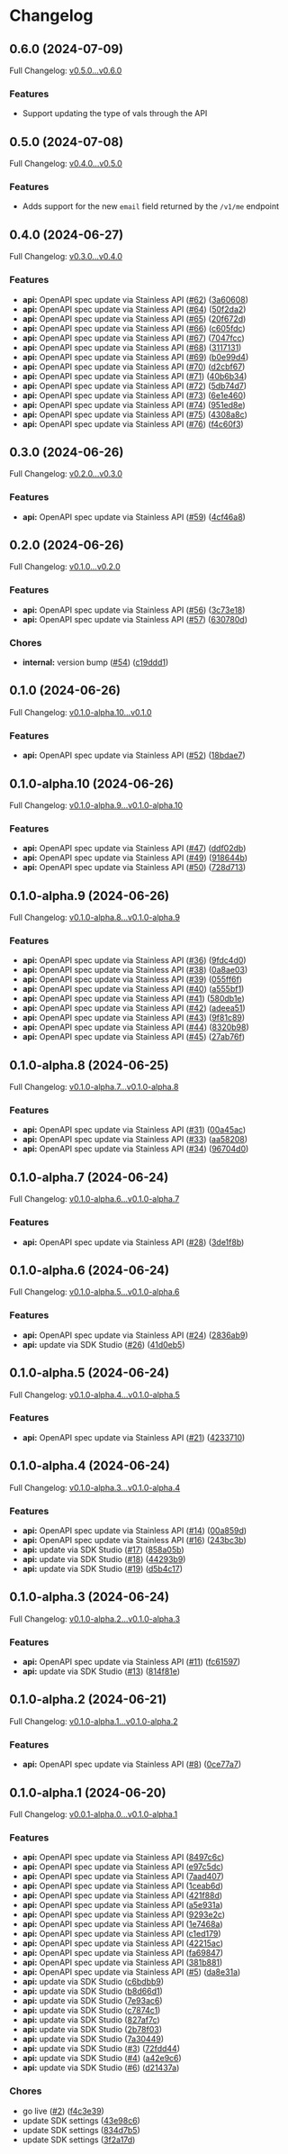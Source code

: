 # Changelog

## 0.6.0 (2024-07-09)

Full Changelog: [v0.5.0...v0.6.0](https://github.com/val-town/sdk/compare/v0.5.0...v0.6.0)

### Features

* Support updating the type of vals through the API

## 0.5.0 (2024-07-08)

Full Changelog: [v0.4.0...v0.5.0](https://github.com/val-town/sdk/compare/v0.4.0...v0.5.0)

### Features

* Adds support for the new `email` field returned by the `/v1/me` endpoint

## 0.4.0 (2024-06-27)

Full Changelog: [v0.3.0...v0.4.0](https://github.com/val-town/sdk/compare/v0.3.0...v0.4.0)

### Features

* **api:** OpenAPI spec update via Stainless API ([#62](https://github.com/val-town/sdk/issues/62)) ([3a60608](https://github.com/val-town/sdk/commit/3a6060820b9e3aab3e4f266392f23b43d81b53f0))
* **api:** OpenAPI spec update via Stainless API ([#64](https://github.com/val-town/sdk/issues/64)) ([50f2da2](https://github.com/val-town/sdk/commit/50f2da237a33de074114f980802172a8044309dd))
* **api:** OpenAPI spec update via Stainless API ([#65](https://github.com/val-town/sdk/issues/65)) ([20f672d](https://github.com/val-town/sdk/commit/20f672d68ed5388d59518b11ea48451e84ec7da6))
* **api:** OpenAPI spec update via Stainless API ([#66](https://github.com/val-town/sdk/issues/66)) ([c605fdc](https://github.com/val-town/sdk/commit/c605fdc1e693c13bcb86432129d314a24f81e226))
* **api:** OpenAPI spec update via Stainless API ([#67](https://github.com/val-town/sdk/issues/67)) ([7047fcc](https://github.com/val-town/sdk/commit/7047fcc14e1a522cc65acb17afdcddb3fc5d1630))
* **api:** OpenAPI spec update via Stainless API ([#68](https://github.com/val-town/sdk/issues/68)) ([3117131](https://github.com/val-town/sdk/commit/3117131357386f1432063695ca5264cd631fade4))
* **api:** OpenAPI spec update via Stainless API ([#69](https://github.com/val-town/sdk/issues/69)) ([b0e99d4](https://github.com/val-town/sdk/commit/b0e99d48036f4e2f0a793069caf9cd7b6eb61106))
* **api:** OpenAPI spec update via Stainless API ([#70](https://github.com/val-town/sdk/issues/70)) ([d2cbf67](https://github.com/val-town/sdk/commit/d2cbf6772ba4f5e4106e2fc377d555a2d206f01c))
* **api:** OpenAPI spec update via Stainless API ([#71](https://github.com/val-town/sdk/issues/71)) ([40b6b34](https://github.com/val-town/sdk/commit/40b6b34cc3d890297c06d3ca8b392454ca9e383e))
* **api:** OpenAPI spec update via Stainless API ([#72](https://github.com/val-town/sdk/issues/72)) ([5db74d7](https://github.com/val-town/sdk/commit/5db74d7726a088886c36217843273226f94b337d))
* **api:** OpenAPI spec update via Stainless API ([#73](https://github.com/val-town/sdk/issues/73)) ([6e1e460](https://github.com/val-town/sdk/commit/6e1e4602b4c990c363ea0d20e8ea4dbdafbb9398))
* **api:** OpenAPI spec update via Stainless API ([#74](https://github.com/val-town/sdk/issues/74)) ([951ed8e](https://github.com/val-town/sdk/commit/951ed8ec164201d83ee29892787be1d517ed444d))
* **api:** OpenAPI spec update via Stainless API ([#75](https://github.com/val-town/sdk/issues/75)) ([4308a8c](https://github.com/val-town/sdk/commit/4308a8ca58d3fd0c52bcdef3ce39cee86669337c))
* **api:** OpenAPI spec update via Stainless API ([#76](https://github.com/val-town/sdk/issues/76)) ([f4c60f3](https://github.com/val-town/sdk/commit/f4c60f365f74a95713bcb611c6d412af3944e590))

## 0.3.0 (2024-06-26)

Full Changelog: [v0.2.0...v0.3.0](https://github.com/val-town/sdk/compare/v0.2.0...v0.3.0)

### Features

* **api:** OpenAPI spec update via Stainless API ([#59](https://github.com/val-town/sdk/issues/59)) ([4cf46a8](https://github.com/val-town/sdk/commit/4cf46a81601229765f50253a0a11a70dcc9b04c3))

## 0.2.0 (2024-06-26)

Full Changelog: [v0.1.0...v0.2.0](https://github.com/val-town/sdk/compare/v0.1.0...v0.2.0)

### Features

* **api:** OpenAPI spec update via Stainless API ([#56](https://github.com/val-town/sdk/issues/56)) ([3c73e18](https://github.com/val-town/sdk/commit/3c73e18d4926a1fdd08d8e6c5f0a6b2385436e70))
* **api:** OpenAPI spec update via Stainless API ([#57](https://github.com/val-town/sdk/issues/57)) ([630780d](https://github.com/val-town/sdk/commit/630780d2e12f8311e2ecf0362268d5f4054f87c2))


### Chores

* **internal:** version bump ([#54](https://github.com/val-town/sdk/issues/54)) ([c19ddd1](https://github.com/val-town/sdk/commit/c19ddd1592aebcd887bf322aa5e8261bbae3c75e))

## 0.1.0 (2024-06-26)

Full Changelog: [v0.1.0-alpha.10...v0.1.0](https://github.com/val-town/sdk/compare/v0.1.0-alpha.10...v0.1.0)

### Features

* **api:** OpenAPI spec update via Stainless API ([#52](https://github.com/val-town/sdk/issues/52)) ([18bdae7](https://github.com/val-town/sdk/commit/18bdae7fdb1e4f11369c46d98d766a9c5f892a65))

## 0.1.0-alpha.10 (2024-06-26)

Full Changelog: [v0.1.0-alpha.9...v0.1.0-alpha.10](https://github.com/val-town/sdk/compare/v0.1.0-alpha.9...v0.1.0-alpha.10)

### Features

* **api:** OpenAPI spec update via Stainless API ([#47](https://github.com/val-town/sdk/issues/47)) ([ddf02db](https://github.com/val-town/sdk/commit/ddf02dbbfa2e964c3beff91a5487e48236b5f81c))
* **api:** OpenAPI spec update via Stainless API ([#49](https://github.com/val-town/sdk/issues/49)) ([918644b](https://github.com/val-town/sdk/commit/918644bad436797f8f7c0090a46b723661b37597))
* **api:** OpenAPI spec update via Stainless API ([#50](https://github.com/val-town/sdk/issues/50)) ([728d713](https://github.com/val-town/sdk/commit/728d713e60efc04d9f5bc3a56ab8d8af89e4e60c))

## 0.1.0-alpha.9 (2024-06-26)

Full Changelog: [v0.1.0-alpha.8...v0.1.0-alpha.9](https://github.com/val-town/sdk/compare/v0.1.0-alpha.8...v0.1.0-alpha.9)

### Features

* **api:** OpenAPI spec update via Stainless API ([#36](https://github.com/val-town/sdk/issues/36)) ([9fdc4d0](https://github.com/val-town/sdk/commit/9fdc4d0eb14a1d987078fd2e17261c159427ee5e))
* **api:** OpenAPI spec update via Stainless API ([#38](https://github.com/val-town/sdk/issues/38)) ([0a8ae03](https://github.com/val-town/sdk/commit/0a8ae032e66ab8c2b20123f0249d5e58deb7da96))
* **api:** OpenAPI spec update via Stainless API ([#39](https://github.com/val-town/sdk/issues/39)) ([055ff6f](https://github.com/val-town/sdk/commit/055ff6f8340b5eeba5c761885c04d8bcf7b58640))
* **api:** OpenAPI spec update via Stainless API ([#40](https://github.com/val-town/sdk/issues/40)) ([a555bf1](https://github.com/val-town/sdk/commit/a555bf18ba4536257c3dfe87e599b0d73c596339))
* **api:** OpenAPI spec update via Stainless API ([#41](https://github.com/val-town/sdk/issues/41)) ([580db1e](https://github.com/val-town/sdk/commit/580db1eedbb36c5140e13f1e5d8838ed6eb861a9))
* **api:** OpenAPI spec update via Stainless API ([#42](https://github.com/val-town/sdk/issues/42)) ([adeea51](https://github.com/val-town/sdk/commit/adeea51cf2417416086fca33c7ab056973460627))
* **api:** OpenAPI spec update via Stainless API ([#43](https://github.com/val-town/sdk/issues/43)) ([9f81c89](https://github.com/val-town/sdk/commit/9f81c8937940a35b2602075d13c93e262e3d7d7d))
* **api:** OpenAPI spec update via Stainless API ([#44](https://github.com/val-town/sdk/issues/44)) ([8320b98](https://github.com/val-town/sdk/commit/8320b9883a03ceadb8173ecdb0640fc12522cc16))
* **api:** OpenAPI spec update via Stainless API ([#45](https://github.com/val-town/sdk/issues/45)) ([27ab76f](https://github.com/val-town/sdk/commit/27ab76f5f84a58751a7a5bc71d44158d2b74dabc))

## 0.1.0-alpha.8 (2024-06-25)

Full Changelog: [v0.1.0-alpha.7...v0.1.0-alpha.8](https://github.com/val-town/sdk/compare/v0.1.0-alpha.7...v0.1.0-alpha.8)

### Features

* **api:** OpenAPI spec update via Stainless API ([#31](https://github.com/val-town/sdk/issues/31)) ([00a45ac](https://github.com/val-town/sdk/commit/00a45ac04dae0fc749039e11ceae1291ade1781a))
* **api:** OpenAPI spec update via Stainless API ([#33](https://github.com/val-town/sdk/issues/33)) ([aa58208](https://github.com/val-town/sdk/commit/aa5820896aa984bca8c2bc315497c53f99050c20))
* **api:** OpenAPI spec update via Stainless API ([#34](https://github.com/val-town/sdk/issues/34)) ([96704d0](https://github.com/val-town/sdk/commit/96704d004267713958831164d6692489fef57d75))

## 0.1.0-alpha.7 (2024-06-24)

Full Changelog: [v0.1.0-alpha.6...v0.1.0-alpha.7](https://github.com/val-town/sdk/compare/v0.1.0-alpha.6...v0.1.0-alpha.7)

### Features

* **api:** OpenAPI spec update via Stainless API ([#28](https://github.com/val-town/sdk/issues/28)) ([3de1f8b](https://github.com/val-town/sdk/commit/3de1f8bdb519ec76dfc770a25376476456270403))

## 0.1.0-alpha.6 (2024-06-24)

Full Changelog: [v0.1.0-alpha.5...v0.1.0-alpha.6](https://github.com/val-town/sdk/compare/v0.1.0-alpha.5...v0.1.0-alpha.6)

### Features

* **api:** OpenAPI spec update via Stainless API ([#24](https://github.com/val-town/sdk/issues/24)) ([2836ab9](https://github.com/val-town/sdk/commit/2836ab9a7be8949a2b266222b476096f37d7b9cf))
* **api:** update via SDK Studio ([#26](https://github.com/val-town/sdk/issues/26)) ([41d0eb5](https://github.com/val-town/sdk/commit/41d0eb5c66608b8c16be73b6aabbd9f230981e62))

## 0.1.0-alpha.5 (2024-06-24)

Full Changelog: [v0.1.0-alpha.4...v0.1.0-alpha.5](https://github.com/val-town/sdk/compare/v0.1.0-alpha.4...v0.1.0-alpha.5)

### Features

* **api:** OpenAPI spec update via Stainless API ([#21](https://github.com/val-town/sdk/issues/21)) ([4233710](https://github.com/val-town/sdk/commit/423371050f478a3d9b93a3febb605d6a7bddca7f))

## 0.1.0-alpha.4 (2024-06-24)

Full Changelog: [v0.1.0-alpha.3...v0.1.0-alpha.4](https://github.com/val-town/sdk/compare/v0.1.0-alpha.3...v0.1.0-alpha.4)

### Features

* **api:** OpenAPI spec update via Stainless API ([#14](https://github.com/val-town/sdk/issues/14)) ([00a859d](https://github.com/val-town/sdk/commit/00a859d6d91cff5f1ee7fccf7cb633a30ffb1a1e))
* **api:** OpenAPI spec update via Stainless API ([#16](https://github.com/val-town/sdk/issues/16)) ([243bc3b](https://github.com/val-town/sdk/commit/243bc3b3c29cd6908e5e212049ca996c37915a8d))
* **api:** update via SDK Studio ([#17](https://github.com/val-town/sdk/issues/17)) ([858a05b](https://github.com/val-town/sdk/commit/858a05beb9ed7f2726cdc4dbb6f1252d06b1b99e))
* **api:** update via SDK Studio ([#18](https://github.com/val-town/sdk/issues/18)) ([44293b9](https://github.com/val-town/sdk/commit/44293b9a7ef6c0ea36d86f53eb19df84fce4408b))
* **api:** update via SDK Studio ([#19](https://github.com/val-town/sdk/issues/19)) ([d5b4c17](https://github.com/val-town/sdk/commit/d5b4c175b71028ccd11c2730adcca5d5a05c417e))

## 0.1.0-alpha.3 (2024-06-24)

Full Changelog: [v0.1.0-alpha.2...v0.1.0-alpha.3](https://github.com/val-town/sdk/compare/v0.1.0-alpha.2...v0.1.0-alpha.3)

### Features

* **api:** OpenAPI spec update via Stainless API ([#11](https://github.com/val-town/sdk/issues/11)) ([fc61597](https://github.com/val-town/sdk/commit/fc61597c7a0bcfb4b04f4e3e274eca34de111f8f))
* **api:** update via SDK Studio ([#13](https://github.com/val-town/sdk/issues/13)) ([814f81e](https://github.com/val-town/sdk/commit/814f81edd2af7a3cc53a7385e968f049d7976bd4))

## 0.1.0-alpha.2 (2024-06-21)

Full Changelog: [v0.1.0-alpha.1...v0.1.0-alpha.2](https://github.com/val-town/sdk/compare/v0.1.0-alpha.1...v0.1.0-alpha.2)

### Features

* **api:** OpenAPI spec update via Stainless API ([#8](https://github.com/val-town/sdk/issues/8)) ([0ce77a7](https://github.com/val-town/sdk/commit/0ce77a75304d9b6aee13dd22f5fc0ae641b7e333))

## 0.1.0-alpha.1 (2024-06-20)

Full Changelog: [v0.0.1-alpha.0...v0.1.0-alpha.1](https://github.com/val-town/sdk/compare/v0.0.1-alpha.0...v0.1.0-alpha.1)

### Features

* **api:** OpenAPI spec update via Stainless API ([8497c6c](https://github.com/val-town/sdk/commit/8497c6c8f713b68d363fd5b4330e5e12e0c8450f))
* **api:** OpenAPI spec update via Stainless API ([e97c5dc](https://github.com/val-town/sdk/commit/e97c5dc37a6d186e59c91b9d459be75464116632))
* **api:** OpenAPI spec update via Stainless API ([7aad407](https://github.com/val-town/sdk/commit/7aad40774a401a27521ea07246cb2a2503026ff7))
* **api:** OpenAPI spec update via Stainless API ([1ceab6d](https://github.com/val-town/sdk/commit/1ceab6de0532cde9fc366f9cb8cbcc20ed35934b))
* **api:** OpenAPI spec update via Stainless API ([421f88d](https://github.com/val-town/sdk/commit/421f88df6df256fe0dda855d0efc5dcc033ef962))
* **api:** OpenAPI spec update via Stainless API ([a5e931a](https://github.com/val-town/sdk/commit/a5e931a5d59f5d083ce3bfc2b60560a730601a5a))
* **api:** OpenAPI spec update via Stainless API ([9293e2c](https://github.com/val-town/sdk/commit/9293e2c164b7c1136a61b8a704db89b75d402e54))
* **api:** OpenAPI spec update via Stainless API ([1e7468a](https://github.com/val-town/sdk/commit/1e7468aded226735ffaa5a7c6ea98fe878eaf72c))
* **api:** OpenAPI spec update via Stainless API ([c1ed179](https://github.com/val-town/sdk/commit/c1ed17929ca9477e4de2c5670b8a532b8b0f171a))
* **api:** OpenAPI spec update via Stainless API ([42215ac](https://github.com/val-town/sdk/commit/42215ac45d26c959d325105ff263418991a6f90e))
* **api:** OpenAPI spec update via Stainless API ([fa69847](https://github.com/val-town/sdk/commit/fa69847f83bf5515af46150f514b90f36f4314f4))
* **api:** OpenAPI spec update via Stainless API ([381b881](https://github.com/val-town/sdk/commit/381b881ebc133cd8841b1b21f768a72dbc4d083e))
* **api:** OpenAPI spec update via Stainless API ([#5](https://github.com/val-town/sdk/issues/5)) ([da8e31a](https://github.com/val-town/sdk/commit/da8e31a39c675b37decdce3329a96b9528499522))
* **api:** update via SDK Studio ([c6bdbb9](https://github.com/val-town/sdk/commit/c6bdbb93c99633be70bd822835717b7a2570f6c3))
* **api:** update via SDK Studio ([b8d66d1](https://github.com/val-town/sdk/commit/b8d66d152bfbf63861d08d4528a8f08e7ac7d4b8))
* **api:** update via SDK Studio ([7e93ac6](https://github.com/val-town/sdk/commit/7e93ac6263187a56dd8d2a2d7b1ef4c2e774ef81))
* **api:** update via SDK Studio ([c7874c1](https://github.com/val-town/sdk/commit/c7874c1319e6f71291670749ff12c96207264441))
* **api:** update via SDK Studio ([827af7c](https://github.com/val-town/sdk/commit/827af7cad90a983d8fd73e92d983f7b747c53c6d))
* **api:** update via SDK Studio ([2b78f03](https://github.com/val-town/sdk/commit/2b78f0336bb7fba9fd23c67e99b168d77385586f))
* **api:** update via SDK Studio ([7a30449](https://github.com/val-town/sdk/commit/7a30449d5693fbeb303d65ba095a555f1fe066af))
* **api:** update via SDK Studio ([#3](https://github.com/val-town/sdk/issues/3)) ([72fdd44](https://github.com/val-town/sdk/commit/72fdd44ab1c2c7675e865f6199ba50d9737ca9fb))
* **api:** update via SDK Studio ([#4](https://github.com/val-town/sdk/issues/4)) ([a42e9c6](https://github.com/val-town/sdk/commit/a42e9c6d5c657a126ffd88568edb4fcc7ace696f))
* **api:** update via SDK Studio ([#6](https://github.com/val-town/sdk/issues/6)) ([d21437a](https://github.com/val-town/sdk/commit/d21437aad15c8ab8f7efee25a7617240e1614916))


### Chores

* go live ([#2](https://github.com/val-town/sdk/issues/2)) ([f4c3e39](https://github.com/val-town/sdk/commit/f4c3e393484943aaf0abf096abdaa29328de89a9))
* update SDK settings ([43e98c6](https://github.com/val-town/sdk/commit/43e98c68e939706647dda914c91831afc10ac501))
* update SDK settings ([834d7b5](https://github.com/val-town/sdk/commit/834d7b5ff1435f14bceabe66c5fcecbb9e431632))
* update SDK settings ([3f2a17d](https://github.com/val-town/sdk/commit/3f2a17d0546c3e6985fdfa7ae3f914b806efe9f5))
